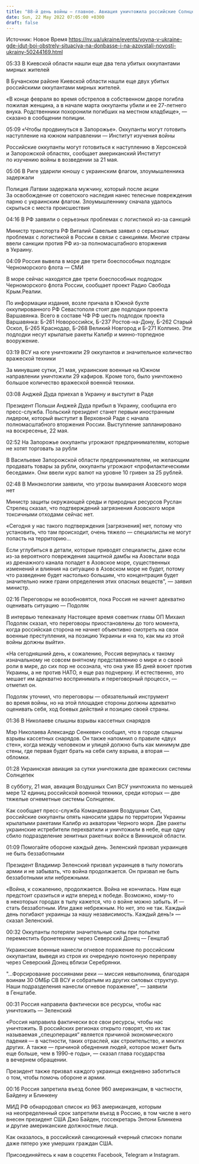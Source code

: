 ```yaml
---
title: "88-й день войны — главное. Авиация уничтожила российские Солнцепеки, в Украину приехал президент Польши"
date: Sun, 22 May 2022 07:05:00 +0300
draft: false
---
```

Источник: Новое Время https://nv.ua/ukraine/events/voyna-v-ukraine-gde-idut-boi-obstrely-situaciya-na-donbasse-i-na-azovstali-novosti-ukrainy-50244169.html


05:33 В Киевской области нашли еще два тела убитых оккупантами мирных жителей

В Бучанском районе Киевской области нашли еще двух убитых российскими оккупантами мирных жителей.

«В конце февраля во время обстрелов в собственном дворе погибла пожилая женщина, а в начале марта оккупанты убили и ее 27-летнего внука. Родственники похоронили погибших на местном кладбище», — сказано в сообщении полиции.

05:09 «Чтобы продвинуться в Запорожье». Оккупанты могут готовить наступление на южном направлении — Институт изучения войны

Российские оккупанты могут готовиться к наступлению в Херсонской и Запорожской областях, сообщает американский Институт по изучению войны в возведении за 21 мая.

05:06 В Риге ударили юношу с украинским флагом, злоумышленника задержали

Полиция Латвии задержала мужчину, который после акции За освобождение от советского наследия нанес телесные повреждения парню с украинским флагом. Злоумышленнику сначала удалось скрыться с места происшествия

04:16 В РФ заявили о серьезных проблемах с логистикой из-за санкций

Министр транспорта РФ Виталий Савельев заявил о серьезных проблемах с логистикой в России в связи с санкциями. Многие страны ввели санкции против РФ из-за полномасштабного вторжения в Украину.

04:09 Россия вывела в море две трети боеспособных подлодок Черноморского флота — СМИ

В море сейчас находятся две трети боеспособных подлодок Черноморского флота России, сообщает проект Радио Свобода Крым.Реалии.

По информации издания, возле причала в Южной бухте оккупированного РФ Севастополя стоят две подлодки проекта Варшавянка. Всего в составе ЧФ РФ шесть подлодок проекта Варшавянка: Б-261 Новороссийск, Б-237 Ростов-на-Дону, Б-262 Старый Оскол, Б-265 Краснодар, Б-268 Великий Новгород и Б-271 Колпино. Эти подлодки несут крылатые ракеты Калибр и минно-торпедное вооружение.

03:19 ВСУ на юге уничтожили 29 оккупантов и значительное количество вражеской техники

За минувшие сутки, 21 мая, украинские военные на Южном направлении уничтожили 29 кафиров. Кроме того, было уничтожено большое количество вражеской военной техники.

03:08 Анджей Дуда приехал в Украину и выступит в Раде

Президент Польши Анджей Дуда прибыл в Украину, сообщила его пресс-служба. Польский президент станет первым иностранным лидером, который выступит в Верховной Раде с начала полномасштабного вторжения России. Выступление запланировано на воскресенье, 22 мая.

02:52 На Запорожье оккупанты угрожают предпринимателям, которые не хотят торговать за рубли



В Васильевке Запорожской области предпринимателям, не желающим продавать товары за рубли, оккупанты угрожают «профилактическими беседами». Они ввели курс валют на уровне 10 гривен за 25 рублей.

02:48 В Минэкологии заявили, что угрозы вымирания Азовского моря нет

Министр защиты окружающей среды и природных ресурсов Руслан Стрелец сказал, что подтверждений загрязнения Азовского моря токсичными отходами сейчас нет.

«Сегодня у нас такого подтверждения [загрязнения] нет, потому что установить, что там происходит, очень тяжело — специалисты не могут попасть на территорию…

Если углубиться в детали, которые приводят специалисты, даже если из-за вероятного повреждения защитной дамбы на Азовстали вода из дренажного канала попадет в Азовское море, существенных изменений и влияния на ситуацию в Азовском море не будет, потому что разведение будет настолько большим, что концентрация будет значительно ниже грани определения этих опасных веществ", — заявил министр.

02:16 Переговоры не возобновятся, пока Россия не начнет адекватно оценивать ситуацию — Подоляк

В интервью телеканалу Настоящее время советник главы ОП Михаил Подоляк сказал, что переговоры приостановлены до того момента, когда российская сторона не начнет объективно смотреть на свои военные преступления, на позицию Украины и «на то, как мы из этой войны должны выйти».

«На сегодняшний день, к сожалению, Россия вернулась к такому изначальному не совсем внятному представлению о мире и о своей роли в мире, до сих пор не осознала, что она уже 85 дней воюет против Украины, а не против НАТО, я еще раз подчеркну. И естественно, это мешает им адекватно воспринимать и переговорный процесс», — отметил он.

Подоляк уточнил, что переговоры — обязательный инструмент во время войны, но на этой площадке стороны должны адекватно оценивать себя, ход боевых действий и позицию своей страны.

01:36 В Николаеве слышны взрывы кассетных снарядов

Мэр Николаева Александр Сенкевич сообщил, что в городе слышны взрывы кассетных снарядов. Он также напомнил о правиле «двух стен», когда между человеком и улицей должно быть как минимум две стены, где первая будет брать на себя силу взрыва, а вторая — обломки.

01:28 Украинская авиация за сутки уничтожила две вражеских системы Солнцепек

В субботу, 21 мая, авиация Воздушных Сил ВСУ уничтожила по меньшей мере 12 единиц российской военной техники, среди которых — две тяжелые огнеметные системы Солнцепек.

Как сообщает пресс-служба Командования Воздушных Сил, российские оккупанты опять наносили удары по территории Украины крылатыми ракетами Калибр из акватории Черного моря. Две ракеты украинские истребители перехватили и уничтожили в небе, еще одну сбило подразделение зенитных ракетных войск в Винницкой области.

01:09 Помогайте обороне каждый день. Зеленский призвал украинцев не быть беззаботными

Президент Владимир Зеленский призвал украинцев в тылу помогать армии и не забывать, что война продолжается. Он призвал не быть беззаботными или небрежными.

«Война, к сожалению, продолжается. Война не кончилась. Нам еще предстоит сразиться и идти вперед к победе. Возможно, кому-то в некоторых городах в тылу кажется, что о войне можно забыть. И — стать беззаботным. Или даже небрежным. Но нет, это не так. Каждый день погибают украинцы за нашу независимость. Каждый день!» — сказал Зеленский.

00:32 Оккупанты потеряли значительные силы при попытке переместить бронетехнику через Северский Донец — Генштаб

Украинские военные нанесли огневое поражение по российским оккупантам, выведя из строя их очередную понтонную переправу через Северский Донец вблизи Серебрянки.

"…Форсирование россиянами реки — миссия невыполнима, благодаря воинам 30 ОМБр СВ ВСУ и собратьям из других силовых структур. Наши подразделения нанесли огневое поражение", — заявили в Генштабе.

00:31 Россия направила фактически все ресурсы, чтобы нас уничтожить — Зеленский

«Россия направила фактически все свои ресурсы, чтобы нас уничтожить. В российских регионах открыто говорят, что их так называемая „спецоперация“ является причиной экономического падения — в частности, таких отраслей, как строительство, и многих других. А также — причиной обеднения людей, которое может быть еще больше, чем в 1990-е годы», — сказал глава государства в вечернем обращении.



Президент также призвал каждого украинца ежедневно заботиться о том, чтобы помочь обороне и армии.

00:16 Россия запретила въезд более 960 американцам, в частности, Байдену и Блинкену

МИД РФ обнародовал список из 963 американцев, которым на неопределенный срок запретили въезд в Россию, в том числе в него внесен президент США Джо Байден, госсекретарь Энтони Блинкена и другие американские должностные лица.

Как оказалось, в российский санкционный «черный список» попали даже пятеро уже умерших граждан США.

Присоединяйтесь к нам в соцсетях Facebook, Telegram и Instagram.
